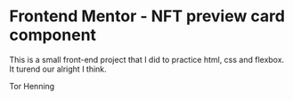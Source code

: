 # Frontend Mentor - NFT preview card component

This is a small front-end project that I did to practice html, css and flexbox. It turend our alright I think.

Tor Henning
